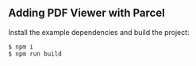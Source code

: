 ## Adding PDF Viewer with Parcel

Install the example dependencies and build the project:

    $ npm i
    $ npm run build
